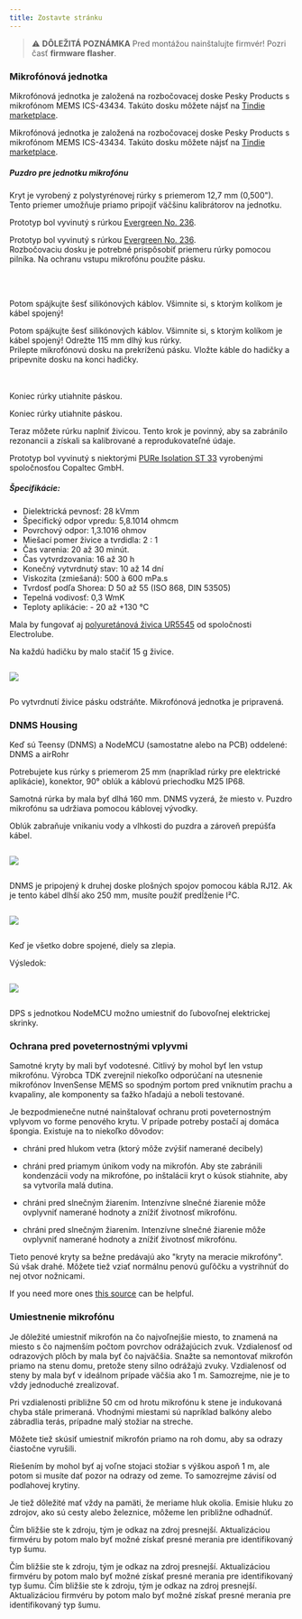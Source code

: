 ```yaml
---
title: Zostavte stránku
---
```

> ⚠️ **DÔLEŽITÁ POZNÁMKA**
Pred montážou nainštalujte firmvér!
Pozri časť __firmware flasher__.


### Mikrofónová jednotka

Mikrofónová jednotka je založená na rozbočovacej doske Pesky Products s mikrofónom MEMS ICS-43434. Takúto dosku môžete nájsť na [Tindie marketplace](https://www.tindie.com/products/onehorse/ics43434-i2s-digital-microphone/).

Mikrofónová jednotka je založená na rozbočovacej doske Pesky Products s mikrofónom MEMS ICS-43434. Takúto dosku môžete nájsť na [Tindie marketplace](https://www.tindie.com/products/onehorse/ics43434-i2s-digital-microphone/).


##### Puzdro pre jednotku mikrofónu
Kryt je vyrobený z polystyrénovej rúrky s priemerom 12,7 mm (0,500"). Tento priemer umožňuje priamo pripojiť väčšinu kalibrátorov na jednotku.

Prototyp bol vyvinutý s rúrkou [Evergreen No. 236](https://evergreenscalemodels.com/products/236-500-12-7mm-od-white-polystyrene-tubing).

Prototyp bol vyvinutý s rúrkou [Evergreen No. 236](https://evergreenscalemodels.com/products/236-500-12-7mm-od-white-polystyrene-tubing).
<br>
Rozbočovaciu dosku je potrebné prispôsobiť priemeru rúrky pomocou pilníka. Na ochranu vstupu mikrofónu použite pásku.
<br>

<br>
<br>

Potom spájkujte šesť silikónových káblov. Všimnite si, s ktorým kolíkom je kábel spojený!

Potom spájkujte šesť silikónových káblov. Všimnite si, s ktorým kolíkom je kábel spojený!
Odrežte 115 mm dlhý kus rúrky.
<br>
Prilepte mikrofónovú dosku na prekríženú pásku. Vložte káble do hadičky a pripevnite dosku na konci hadičky.
<br>
<br>
<br>

Koniec rúrky utiahnite páskou.

Koniec rúrky utiahnite páskou.

Teraz môžete rúrku naplniť živicou. Tento krok je povinný, aby sa zabránilo rezonancii a získali sa kalibrované a reprodukovateľné údaje.

Prototyp bol vyvinutý s niektorými [PURe Isolation ST 33](https://www.buerklin.com/en/Polyurethane-cast-resin-black-Copaltec-PURe-Isolation-ST-33/p/12L5900) vyrobenými spoločnosťou Copaltec GmbH.

##### Špecifikácie:
* Dielektrická pevnosť: 28 kVmm
* Špecifický odpor vpredu: 5,8.1014 ohmcm
* Povrchový odpor: 1,3.1016 ohmov
* Miešací pomer živice a tvrdidla: 2 : 1
* Čas varenia: 20 až 30 minút.
* Čas vytvrdzovania: 16 až 30 h
* Konečný vytvrdnutý stav: 10 až 14 dní
* Viskozita (zmiešaná): 500 à 600 mPa.s
* Tvrdosť podľa Shorea: D 50 až 55 (ISO 868, DIN 53505)
* Tepelná vodivosť: 0,3 WmK
* Teploty aplikácie: - 20 až +130 °C


Mala by fungovať aj [polyuretánová živica UR5545](https://electrolube.com/wp-content/uploads/2019/11/044-UR5545A-SDS1525.pdf) od spoločnosti Electrolube.

Na každú hadičku by malo stačiť 15 g živice.

<img src="..docsdnmsdnms-meranie-šumu-mikrofón-vnútornej-trubice.jpg" style="display:block; margin: 2em 0" loading="lazy">

Po vytvrdnutí živice pásku odstráňte. Mikrofónová jednotka je pripravená.



### DNMS Housing

Keď sú Teensy (DNMS) a NodeMCU (samostatne alebo na PCB) oddelené: DNMS a airRohr

Potrebujete kus rúrky s priemerom 25 mm (napríklad rúrky pre elektrické aplikácie), konektor, 90° oblúk a káblovú priechodku M25 IP68.

Samotná rúrka by mala byť dlhá 160 mm. DNMS vyzerá, že miesto v. Puzdro mikrofónu sa udržiava pomocou káblovej vývodky.

Oblúk zabraňuje vnikaniu vody a vlhkosti do puzdra a zároveň prepúšťa kábel.

<img src="../docs/dnms/dnms-noise-measuring-housing.jpg" style="margin: 1em 0" loading="lazy"/>

DNMS je pripojený k druhej doske plošných spojov pomocou kábla RJ12. Ak je tento kábel dlhší ako 250 mm, musíte použiť predĺženie I²C.

<img src="../docs/dnms/dnms-noise-measuring-sensor-kit.jpg" style="margin: 1em 0" loading="lazy"/>

Keď je všetko dobre spojené, diely sa zlepia.

Výsledok:

<img src="../docs/dnms/dnms-noise-measuring-dn40-result.jpg" style="margin: 1em 0" loading="lazy"/>

DPS s jednotkou NodeMCU možno umiestniť do ľubovoľnej elektrickej skrinky.


### Ochrana pred poveternostnými vplyvmi

Samotné kryty by mali byť vodotesné. Citlivý by mohol byť len vstup mikrofónu. Výrobca TDK zverejnil niekoľko odporúčaní na utesnenie mikrofónov InvenSense MEMS so spodným portom pred vniknutím prachu a kvapaliny, ale komponenty sa ťažko hľadajú a neboli testované.

Je bezpodmienečne nutné nainštalovať ochranu proti poveternostným vplyvom vo forme penového krytu. V prípade potreby postačí aj domáca špongia. Existuje na to niekoľko dôvodov:
* chráni pred hlukom vetra (ktorý môže zvýšiť namerané decibely)
* chráni pred priamym únikom vody na mikrofón. Aby ste zabránili kondenzácii vody na mikrofóne, po inštalácii kryt o kúsok stiahnite, aby sa vytvorila malá dutina.
* chráni pred slnečným žiarením. Intenzívne slnečné žiarenie môže ovplyvniť namerané hodnoty a znížiť životnosť mikrofónu.

* chráni pred slnečným žiarením. Intenzívne slnečné žiarenie môže ovplyvniť namerané hodnoty a znížiť životnosť mikrofónu.

Tieto penové kryty sa bežne predávajú ako "kryty na meracie mikrofóny". Sú však drahé. Môžete tiež vziať normálnu penovú guľôčku a vystrihnúť do nej otvor nožnicami.

If you need more ones [this source](https://de.aliexpress.com/item/32357483926.html?gps-id=pcStoreJustForYou&scm=1007.23125.137358.0&scm_id=1007.23125.137358.0&scm-url=1007.23125.137358.0&pvid=6cc8dfcd-974e-4fde-9dc9-6444c37a9069&spm=a2g0o.store_home.smartJustForYou_148437547.2
) can be helpful.

### Umiestnenie mikrofónu

Je dôležité umiestniť mikrofón na čo najvoľnejšie miesto, to znamená na miesto s čo najmenším počtom povrchov odrážajúcich zvuk. Vzdialenosť od odrazových plôch by mala byť čo najväčšia. Snažte sa nemontovať mikrofón priamo na stenu domu, pretože steny silno odrážajú zvuky.  Vzdialenosť od steny by mala byť v ideálnom prípade väčšia ako 1 m. Samozrejme, nie je to vždy jednoduché zrealizovať.

Pri vzdialenosti približne 50 cm od hrotu mikrofónu k stene je indukovaná chyba stále primeraná. Vhodnými miestami sú napríklad balkóny alebo zábradlia terás, prípadne malý stožiar na streche.

Môžete tiež skúsiť umiestniť mikrofón priamo na roh domu, aby sa odrazy čiastočne vyrušili.

Riešením by mohol byť aj voľne stojaci stožiar s výškou aspoň 1 m, ale potom si musíte dať pozor na odrazy od zeme. To samozrejme závisí od podlahovej krytiny.

Je tiež dôležité mať vždy na pamäti, že meriame hluk okolia.  Emisie hluku zo zdrojov, ako sú cesty alebo železnice, môžeme len približne odhadnúť.

Čím bližšie ste k zdroju, tým je odkaz na zdroj presnejší. Aktualizáciou firmvéru by potom malo byť možné získať presné merania pre identifikovaný typ šumu.

Čím bližšie ste k zdroju, tým je odkaz na zdroj presnejší. Aktualizáciou firmvéru by potom malo byť možné získať presné merania pre identifikovaný typ šumu.
Čím bližšie ste k zdroju, tým je odkaz na zdroj presnejší. Aktualizáciou firmvéru by potom malo byť možné získať presné merania pre identifikovaný typ šumu.
<br>
<br>
